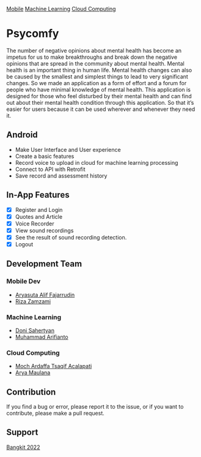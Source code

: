 [Mobile](https://github.com/mindflayers10/Psycomfy-MD)
[Machine Learning](https://github.com/fiantonumber1/ml_speech_depression)
[Cloud Computing](https://github.com/ArdaffaTsaqif/psycomfy/tree/cloud-webservices)
# Psycomfy
The number of negative opinions about mental health has become an impetus for us to make breakthroughs and break down the negative opinions that are spread in the community about mental health. Mental health is an important thing in human life. Mental health changes can also be caused by the smallest and simplest things to lead to very significant changes. So we made an application as a form of effort and a forum for people who have minimal knowledge of mental health. This application is designed for those who feel disturbed by their mental health and can find out about their mental health condition through this application. So that it’s easier for users because it can be used wherever and whenever they need it.
## Android
- Make User Interface and User experience
- Create a basic features
- Record voice to upload in cloud for machine learning processing
- Connect to API with Retrofit
- Save record and assessment history

## In-App Features
-  [x] Register and Login
-  [x] Quotes and Article
-  [x] Voice Recorder
-  [x] View sound recordings
-  [x] See the result of sound recording detection.
-  [x] Logout

## Development Team
### Mobile Dev 
- [Aryasuta Alif Fajarrudin](https://github.com/AryassCode)
- [Riza Zamzami](https://github.com/mindflayers10)
### Machine Learning
- [Doni Sahertyan](https://github.com/OnAhert)
- [Muhammad Arifianto](https://github.com/Fiantonumber1)
### Cloud Computing
- [Moch Ardaffa Tsaqif Acalapati](https://github.com/ArdaffaTsaqif)
- [Arya Maulana](https://github.com/AryakM11)


## Contribution
If you find a bug or error, please report it to the issue, or if you want to contribute, please make a pull request.

## Support
[Bangkit 2022](https://grow.google/intl/id_id/bangkit/)
